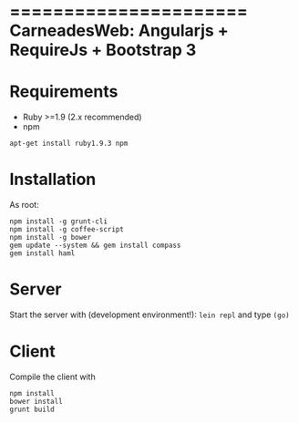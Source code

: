 ======================
CarneadesWeb: Angularjs + RequireJs + Bootstrap 3
======================

# Requirements

- Ruby >=1.9 (2.x recommended)
- npm

```
apt-get install ruby1.9.3 npm
```

# Installation

As root:

```
npm install -g grunt-cli
npm install -g coffee-script
npm install -g bower
gem update --system && gem install compass
gem install haml
```

# Server

Start the server with (development environment!): ```lein repl``` and type ```(go)```

# Client

Compile the client with

```
npm install
bower install
grunt build
```
